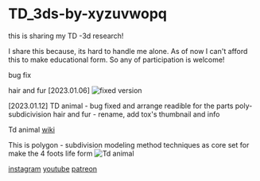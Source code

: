 # TD_3ds-by-xyzuvwopq
this is sharing my TD -3d research!

I share this because, its hard to handle me alone. 
As of now I can't afford this to make educational form.
So any of participation is welcome!

bug fix

hair and fur [2023.01.06]
![fixed version](https://user-images.githubusercontent.com/72133307/210933017-f10abc38-7948-4420-be0b-1cab52e6b648.jpg)

[2023.01.12]
TD animal - bug fixed and arrange readible for the parts poly-subdicivision
hair and fur - rename, add tox's thumbnail and info

Td animal [wiki](https://github.com/xyzuvwopq/TD_3ds-by-xyzuvwopq/wiki/TD-animal)

This is polygon - subdivision modeling method techniques as core set for make the 4 foots life form
![Td animal](https://user-images.githubusercontent.com/72133307/211961135-88e87068-3b37-43cb-9aae-d4cefd8028fa.jpg)




[instagram](https://www.instagram.com/xyz_uvw_opq/)
[youtube](https://www.youtube.com/channel/UCgkp1AwUZnhkMACeYWSEvFw)
[patreon](https://www.patreon.com/xyz_uvw_opq)
